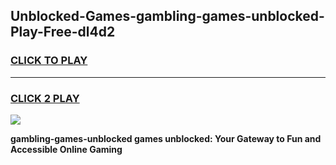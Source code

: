 
## Unblocked-Games-gambling-games-unblocked-Play-Free-dl4d2
<h3>
<a href="https://premium76.site?title=gambling-games-unblocked&ref=23A">CLICK TO PLAY</a></h3>
<hr>

<h3>
<a href="https://premium76.site?title=gambling-games-unblocked&ref=23A">CLICK 2 PLAY</a>
  
</h3>

<a href="https://premium76.site?title=gambling-games-unblocked&ref=23A"><img src="https://clearcache.store/games.png"></a>


**gambling-games-unblocked games unblocked: Your Gateway to Fun and Accessible Online Gaming**

